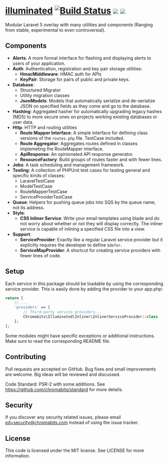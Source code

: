# [illuminated](http://phabricator.chromabits.com/diffusion/LLMNTD/) [![Build Status](https://travis-ci.org/chromabits/illuminated.svg?branch=master)](https://travis-ci.org/chromabits/illuminated) ![](https://img.shields.io/packagist/v/chromabits/illuminated.svg) [![](https://img.shields.io/badge/ApiGen-reference-blue.svg)](http://chromabits.github.io/illuminated)

Modular Laravel 5 overlay with many utilities and components (Ranging from stable, experimental to even controversial).

## Components

- **Alerts**: A more formal interface for flashing and
displaying alerts to users of your application.
- **Auth**: Authentication, registration and key pair storage utilities:
    - **HmacMiddleware**: HMAC auth for APIs
    - **KeyPair**: Storage for pairs of public and private keys.
- **Database**:
    - Structured Migrator
    - Utility migration classes
    - **JsonModels**: Models that automatically serialize and de-serialize JSON on specified fields as they come and go to the database.
- **Hashing**: Aggregated hasher for automatically upgrading legacy hashes (MD5) to more secure ones on projects working existing databases or user data.
- **Http**: HTTP and routing utilities
    - **Route Mapper Interface**: A simple interface for defining class versions of the `routes.php` file. TestCase included.
    - **Route Aggregator**: Aggregates routes defined in classes implemeting the RouteMapper interface.
    - **ApiResponse**: An opinionated API response generator.
    - **ResourceFactory**: Build groups of routes faster and with fewer lines.
- **Jobs**: A task scheduling and management framework.
- **Testing**: A collection of PHPUnit test cases for testing general and specific kinds of classes:
    - LaravelTestCase
    - ModelTestCase
    - RouteMapperTestCase
    - ServiceProviderTestCase
- **Queue**: Helpers for pushing queue jobs into SQS by the queue name, not its address.
- **Style**:
    - **CSS Inliner Service**: Write your email templates using blade and do not worry about whether or not they will display correctly. The inliner service is capable of inlining a specified CSS file into a view.
- **Support**:
    - **ServiceProvider**: Exactly like a regular Laravel service provider but it explicitly requires the developer to define `$defer`.
    - **ServiceMapProvider**: A shortcut for creating service providers with fewer lines of code.

## Setup

Each service in this package should be loadable by using the corresponding
service provider. This is easily done by adding the provider to your app.php:

```php
return [
    // ...
    'providers' => [
        // Third-party service providers...
        Chromabits\Illuminated\Inliner\InlinerServiceProvider::class
    ];
];
```

Some modules might have specific exceptions or additional instructions. Make sure to read the corresponding README file.

## Contributing

Pull requests are accepted on GitHub. Bug fixes and small improvements are welcome. Big ideas will be reviewed and discussed.

Code Standard: PSR-2 with some additions. See https://github.com/chromabits/standard for more details.

## Security

If you discover any security related issues, please email ed+security@chromabits.com instead of using the issue tracker.

## License

This code is licensed under the MIT license. See LICENSE for more information.
